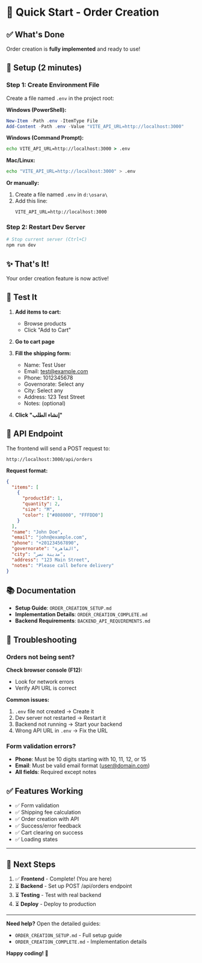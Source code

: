 # 🚀 Quick Start - Order Creation

## ✅ What's Done

Order creation is **fully implemented** and ready to use!

## 🔧 Setup (2 minutes)

### Step 1: Create Environment File

Create a file named `.env` in the project root:

**Windows (PowerShell):**

```powershell
New-Item -Path .env -ItemType File
Add-Content -Path .env -Value "VITE_API_URL=http://localhost:3000"
```

**Windows (Command Prompt):**

```cmd
echo VITE_API_URL=http://localhost:3000 > .env
```

**Mac/Linux:**

```bash
echo "VITE_API_URL=http://localhost:3000" > .env
```

**Or manually:**

1. Create a file named `.env` in `d:\osara\`
2. Add this line:
   ```
   VITE_API_URL=http://localhost:3000
   ```

### Step 2: Restart Dev Server

```bash
# Stop current server (Ctrl+C)
npm run dev
```

## ✨ That's It!

Your order creation feature is now active!

## 🧪 Test It

1. **Add items to cart:**

   - Browse products
   - Click "Add to Cart"

2. **Go to cart page**

3. **Fill the shipping form:**

   - Name: Test User
   - Email: test@example.com
   - Phone: 1012345678
   - Governorate: Select any
   - City: Select any
   - Address: 123 Test Street
   - Notes: (optional)

4. **Click "إنشاء الطلب"**

## 📡 API Endpoint

The frontend will send a POST request to:

```
http://localhost:3000/api/orders
```

**Request format:**

```json
{
  "items": [
    {
      "productId": 1,
      "quantity": 2,
      "size": "M",
      "color": ["#808000", "FFFDD0"]
    }
  ],
  "name": "John Doe",
  "email": "john@example.com",
  "phone": "+201234567890",
  "governorate": "القاهرة",
  "city": "مدينة نصر",
  "address": "123 Main Street",
  "notes": "Please call before delivery"
}
```

## 📚 Documentation

- **Setup Guide**: `ORDER_CREATION_SETUP.md`
- **Implementation Details**: `ORDER_CREATION_COMPLETE.md`
- **Backend Requirements**: `BACKEND_API_REQUIREMENTS.md`

## 🐛 Troubleshooting

### Orders not being sent?

**Check browser console (F12):**

- Look for network errors
- Verify API URL is correct

**Common issues:**

1. `.env` file not created → Create it
2. Dev server not restarted → Restart it
3. Backend not running → Start your backend
4. Wrong API URL in `.env` → Fix the URL

### Form validation errors?

- **Phone**: Must be 10 digits starting with 10, 11, 12, or 15
- **Email**: Must be valid email format (user@domain.com)
- **All fields**: Required except notes

## ✅ Features Working

- ✅ Form validation
- ✅ Shipping fee calculation
- ✅ Order creation with API
- ✅ Success/error feedback
- ✅ Cart clearing on success
- ✅ Loading states

---

## 🎯 Next Steps

1. ✅ **Frontend** - Complete! (You are here)
2. ⏳ **Backend** - Set up POST /api/orders endpoint
3. ⏳ **Testing** - Test with real backend
4. ⏳ **Deploy** - Deploy to production

---

**Need help?** Open the detailed guides:

- `ORDER_CREATION_SETUP.md` - Full setup guide
- `ORDER_CREATION_COMPLETE.md` - Implementation details

**Happy coding! 🎉**
